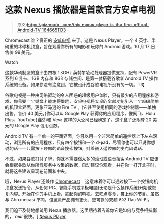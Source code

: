 # 这款 Nexus 播放器是首款官方安卓电视

> 原文:[https://gizmodo . com/this-nexus-player-is-the-first-official-Android-TV-1646651103](https://gizmodo.com/this-nexus-player-is-the-first-official-android-tv-1646651103)

Chromecast 谁？真正的 [安卓电视](https://gizmodo.com/androidtv-googles-bajillionth-attempt-to-take-over-you-1595951410) 来了。这是 Nexus Player，一个 4 英寸、半磅重的冰球机顶盒，旨在观看你所有的电影和玩你的 Android 游戏。10 月 17 日售价 99 美元。

Watch

这款华硕制造的盒子由四核 1.8GHz 英特尔凌动处理器提供支持，配有 PowerVR 系列 6 显卡、1GB 内存和 8GB 存储空间，是第一款搭载谷歌新 Android TV 操作系统的设备。如果你没有注意到，它被设计成谷歌电视所没有的一切。T3】

谷歌电视是一种由网络驱动的令人困惑的超级用户体验，只有很少的应用程序和游戏，你需要一个键盘才能走得很远，安卓电视将安卓的全部功能引入一个超级简单的机顶盒界面，更像亚马逊的 Fire TV 。(它甚至使用相同的游戏控制器——单独出售，售价 40 美元。)你可以从 Google Play 获得你的应用程序，像网飞、Hulu Plus、YouTube(当然)和 Vevo 这样的大公司已经确定了。这个盒子还附带 20 美元的 Google Play 信用点数。

Android TV 有一个单一的平面界面，你可以用一个非常简单的遥控器上下左右滚动，浏览所有的应用程序，只有四个按钮和一个 d-pad，尽管你也可以只说你想说的话——只需按下顶部的语音搜索按钮，对着嵌入遥控器的麦克风说话。

不过，如果谷歌打对了牌，你就不需要做太多的滚动或语音搜索:Android TV 应该会根据谷歌从你所有服务中收集的数据，自动建议你观看，并在你一打开盒子时，就将这些建议呈现在前面和中央。

哦，Nexus Player 还兼作 [Chromecast](https://gizmodo.com/google-chromecast-review-a-little-dongle-with-big-pote-898743646) ，这意味着你可以通过按下一个按钮向机顶盒发送指令，从任何 PC、智能手机或平板电脑(无论是什么操作系统)开始或恢复内容。开始在你的手机上看，拿起你的电视。去吃点零食，带上你的节目。虽然与 Chromecast 不同，但这款产品拥有更快、更可靠的双频 802.11ac Wi-Fi。

我们迫不及待地想试用 Nexus 播放器。这里期待着告诉你它是如何与竞争相抗衡的， *real* 很快。[ [Nexus Player](http://www.google.com/nexus/player/)